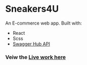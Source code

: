# Sneakers4U

An E-commerce web app.
Built with:
- React
- Scss
- [Swagger Hub API](https://app.swaggerhub.com/apis-docs/tg4solutions/the-sneaker-database/1.0.0#)

### Veiw the [Live work here](https://sneakers4u.netlify.app/)

